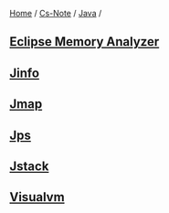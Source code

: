 [Home](https://mengxianbin.github.io) /
[Cs-Note](https://mengxianbin.github.io/cs-note) /
[Java](https://mengxianbin.github.io/cs-note/java) /

## [Eclipse Memory Analyzer](./eclipse_memory_analyzer.md)

## [Jinfo](./jinfo.md)

## [Jmap](./jmap.md)

## [Jps](./jps.md)

## [Jstack](./jstack.md)

## [Visualvm](./visualvm.md)
